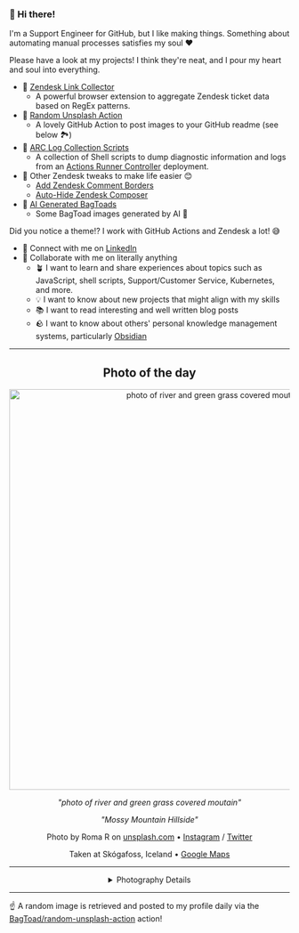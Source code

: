 ### 👋 Hi there!

I'm a Support Engineer for GitHub, but I like making things. Something about automating manual processes satisfies my soul ❤️

Please have a look at my projects! I think they're neat, and I pour my heart and soul into everything.

- 🔗 [Zendesk Link Collector](https://github.com/BagToad/Zendesk-Link-Collector) 
  - A powerful browser extension to aggregate Zendesk ticket data based on RegEx patterns.
- 🌊 [Random Unsplash Action](https://github.com/BagToad/random-unsplash-action)
  - A lovely GitHub Action to post images to your GitHub readme (see below 🏞️)
- 🏃 [ARC Log Collection Scripts](https://github.com/BagToad/arc-log-collection-scripts)
  - A collection of Shell scripts to dump diagnostic information and logs from an [Actions Runner Controller](https://github.com/actions/actions-runner-controller) deployment.
- 🧘 Other Zendesk tweaks to make life easier 😊
  - [Add Zendesk Comment Borders](https://github.com/BagToad/add-zendesk-comment-borders)
  - [Auto-Hide Zendesk Composer](https://github.com/BagToad/Auto-Hide-Zendesk-Composer)
- 🐸 [AI Generated BagToads](https://github.com/BagToad/bagtoads)
  - Some BagToad images generated by AI 🐸

Did you notice a theme!? I work with GitHub Actions and Zendesk a lot! 😅

- 🔗 Connect with me on [LinkedIn](https://www.linkedin.com/in/kynan-ware/)
- 🤝 Collaborate with me on literally anything
  - 🪴 I want to learn and share experiences about topics such as JavaScript, shell scripts, Support/Customer Service, Kubernetes, and more.
  - 💡 I want to know about new projects that might align with my skills
  - 📚 I want to read interesting and well written blog posts
  - 🪨 I want to know about others' personal knowledge management systems, particularly [Obsidian](https://obsidian.md/)

----
<div align="center">

## Photo of the day
  
  <a href="https://unsplash.com/photos/photo-of-river-and-green-grass-covered-moutain-f9qtLeroLNQ"><img width="720" src="https://images.unsplash.com/photo-1451903978882-b165bd94e45d?crop=entropy&cs=tinysrgb&fit=max&fm=jpg&ixid=M3w1NTI0NDl8MHwxfHJhbmRvbXx8fHx8fHx8fDE3MTg4NjMyMjV8&ixlib=rb-4.0.3&q=80&w=1080" alt="photo of river and green grass covered moutain"></a>
  
  <em>"photo of river and green grass covered moutain"</em>
  
  <em>"Mossy Mountain Hillside"</em>

  Photo by Roma R on [unsplash.com](https://unsplash.com/) • [Instagram](https://instagram.com/n3moy) / [Twitter](https://twitter.com/n3moy)
  
  Taken at Skógafoss, Iceland • [Google Maps](https://www.google.com/maps/search/?api=1&query=63.5320952,-19.5116355)
  
  ---
  
<details>
<summary>Photography Details</summary>
  
| Parameter     | Value |
| ------------- | ----- |
| Camera Model  | Canon EOS 500D |
| Exposure Time | 1/1000 |
| Aperture      | 3.5 |
| Focal Length  | 18.0 |
| ISO           | 100 |
| Location      | Skógafoss, Iceland (Iceland) |
| Coordinates   | Latitude 63.5320952, Longitude -19.5116355 |

### Map

```geojson
        {
            "type": "FeatureCollection",
            "features": [
                {
                    "type": "Feature",
                    "properties": {},
                    "geometry": {
                        "coordinates": [
                            -19.5116355,
                            63.5320952
                        ],
                        "type": "Point"
                    },
                    "id": 1
                },
                {
                    "type": "Feature",
                    "properties": {},
                    "geometry": {
                        "coordinates": [
                            [
                                -19.2116355,
                                63.8320952
                            ],
                            [
                                -19.2116355,
                                63.2320952
                            ],
                            [
                                -19.8116355,
                                63.2320952
                            ],
                            [
                                -19.8116355,
                                63.8320952
                            ],
                            [
                                -19.2116355,
                                63.8320952
                            ]
                        ],
                        "type": "LineString"
                    }
                }
            ]
        }
```

</details>

</div>

----

☝️ A random image is retrieved and posted to my profile daily via the [BagToad/random-unsplash-action](https://github.com/BagToad/random-unsplash-action) action!
